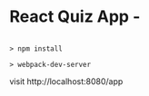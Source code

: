 # React Quiz App -

```

> npm install

> webpack-dev-server

```



visit http://localhost:8080/app